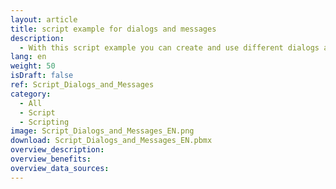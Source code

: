 ```yaml
---
layout: article
title: script example for dialogs and messages
description: 
  - With this script example you can create and use different dialogs and messages.
lang: en
weight: 50
isDraft: false
ref: Script_Dialogs_and_Messages
category:
  - All
  - Script
  - Scripting
image: Script_Dialogs_and_Messages_EN.png
download: Script_Dialogs_and_Messages_EN.pbmx
overview_description:
overview_benefits:
overview_data_sources:
---
```

